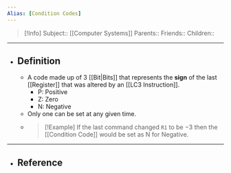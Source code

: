 ```yaml
---
Alias: [Condition Codes]
---
```

> [!Info]
> Subject:: [[Computer Systems]]
> Parents:: 
> Friends:: 
> Children:: 
---
- ## Definition
	- A code made up of 3 [[Bit|Bits]] that represents the **sign** of the last [[Register]] that was altered by an [[LC3 Instruction]].
		- P: Positive
		- Z: Zero
		- N: Negative
	- Only one can be set at any given time.
	- > [!Example]
	  > If the last command changed `R1` to be $-3$ then the [[Condition Code]] would be set as N for Negative.
---
- ## Reference